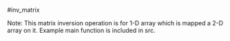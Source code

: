 #inv_matrix

Note: This matrix inversion operation is for 1-D array which is mapped a 2-D array on it.
Example main function is included in src.
